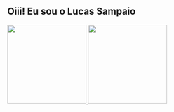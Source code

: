 ## Oiii! Eu sou o Lucas Sampaio
 <div>
  <a href="https://github.com/LucasSampaioOliveira">
  <img height="180em" src="https://github-readme-stats.vercel.app/api?username=LucasSampaioOliveira&show_icons=true&theme=dracula&include_all_commits=true&count_private=true"/>
  <img height="180em" src="https://github-readme-stats.vercel.app/api/top-langs/?username=LucasSampaioOliveira&layout=compact&langs_count=8&theme=onedark"/>
<div>
